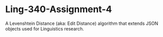 # Ling-340-Assignment-4
A Levenshtein Distance (aka: Edit Distance) algorithm that extends JSON objects used for Linguistics research.
